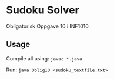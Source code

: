 # Sudoku Solver
Obligatorisk Oppgave 10 i INF1010

## Usage

Compile all using: `javac *.java`

Run: `java Oblig10 <sudoku_textfile.txt>`

